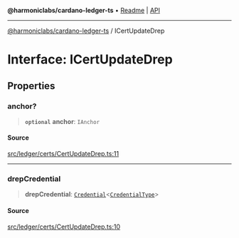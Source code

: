 **@harmoniclabs/cardano-ledger-ts** • [Readme](../README.md) \| [API](../globals.md)

***

[@harmoniclabs/cardano-ledger-ts](../README.md) / ICertUpdateDrep

# Interface: ICertUpdateDrep

## Properties

### anchor?

> **`optional`** **anchor**: `IAnchor`

#### Source

[src/ledger/certs/CertUpdateDrep.ts:11](https://github.com/HarmonicLabs/cardano-ledger-ts/blob/d1659b0/src/ledger/certs/CertUpdateDrep.ts#L11)

***

### drepCredential

> **drepCredential**: [`Credential`](../classes/Credential.md)\<[`CredentialType`](../enumerations/CredentialType.md)\>

#### Source

[src/ledger/certs/CertUpdateDrep.ts:10](https://github.com/HarmonicLabs/cardano-ledger-ts/blob/d1659b0/src/ledger/certs/CertUpdateDrep.ts#L10)
